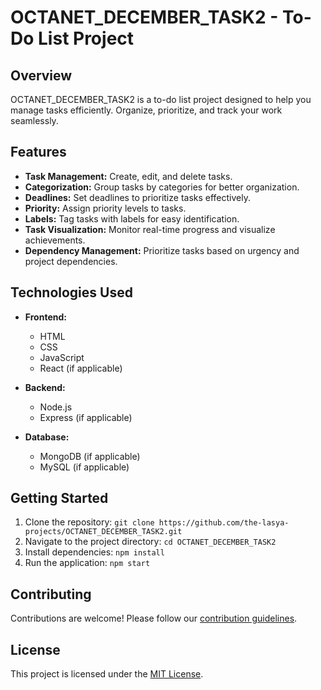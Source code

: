 # OCTANET_DECEMBER_TASK2 - To-Do List Project

## Overview

OCTANET_DECEMBER_TASK2 is a to-do list project designed to help you manage tasks efficiently. Organize, prioritize, and track your work seamlessly.

## Features

- **Task Management:** Create, edit, and delete tasks.
- **Categorization:** Group tasks by categories for better organization.
- **Deadlines:** Set deadlines to prioritize tasks effectively.
- **Priority:** Assign priority levels to tasks.
- **Labels:** Tag tasks with labels for easy identification.
- **Task Visualization:** Monitor real-time progress and visualize achievements.
- **Dependency Management:** Prioritize tasks based on urgency and project dependencies.

## Technologies Used

- **Frontend:**
  - HTML
  - CSS
  - JavaScript
  - React (if applicable)

- **Backend:**
  - Node.js
  - Express (if applicable)

- **Database:**
  - MongoDB (if applicable)
  - MySQL (if applicable)

## Getting Started

1. Clone the repository: `git clone https://github.com/the-lasya-projects/OCTANET_DECEMBER_TASK2.git`
2. Navigate to the project directory: `cd OCTANET_DECEMBER_TASK2`
3. Install dependencies: `npm install`
4. Run the application: `npm start`

## Contributing

Contributions are welcome! Please follow our [contribution guidelines](CONTRIBUTING.md).

## License

This project is licensed under the [MIT License](LICENSE).
